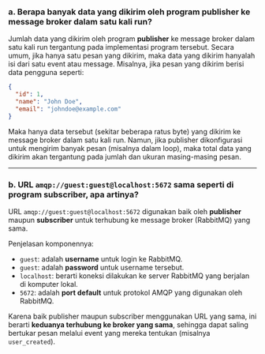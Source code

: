 

### a. Berapa banyak data yang dikirim oleh program publisher ke message broker dalam satu kali run?

Jumlah data yang dikirim oleh program **publisher** ke message broker dalam satu kali run tergantung pada implementasi program tersebut. Secara umum, jika hanya satu pesan yang dikirim, maka data yang dikirim hanyalah isi dari satu event atau message. Misalnya, jika pesan yang dikirim berisi data pengguna seperti:

```json
{
  "id": 1,
  "name": "John Doe",
  "email": "johndoe@example.com"
}
```

Maka hanya data tersebut (sekitar beberapa ratus byte) yang dikirim ke message broker dalam satu kali run. Namun, jika publisher dikonfigurasi untuk mengirim banyak pesan (misalnya dalam loop), maka total data yang dikirim akan tergantung pada jumlah dan ukuran masing-masing pesan.

---

### b. URL `amqp://guest:guest@localhost:5672` sama seperti di program subscriber, apa artinya?

URL `amqp://guest:guest@localhost:5672` digunakan baik oleh **publisher** maupun **subscriber** untuk terhubung ke message broker (RabbitMQ) yang sama.

Penjelasan komponennya:

* `guest`: adalah **username** untuk login ke RabbitMQ.
* `guest`: adalah **password** untuk username tersebut.
* `localhost`: berarti koneksi dilakukan ke server RabbitMQ yang berjalan di komputer lokal.
* `5672`: adalah **port default** untuk protokol AMQP yang digunakan oleh RabbitMQ.

Karena baik publisher maupun subscriber menggunakan URL yang sama, ini berarti **keduanya terhubung ke broker yang sama**, sehingga dapat saling bertukar pesan melalui event yang mereka tentukan (misalnya `user_created`).


